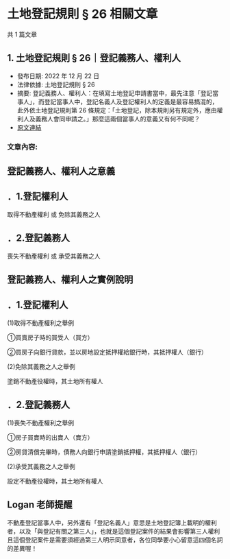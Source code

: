 # 土地登記規則 § 26 相關文章

共 1 篇文章

## 1. 土地登記規則 § 26｜登記義務人、權利人

- 發布日期: 2022 年 12 月 22 日
- 法律依據: 土地登記規則 § 26
- 摘要: 登記義務人、權利人：在填寫土地登記申請書當中，最先注意「登記當事人」，而登記當事人中，登記名義人及登記權利人的定義是最容易搞混的，此外依土地登記規則第 26 條規定：「土地登記，除本規則另有規定外，應由權利人及義務人會同申請之。」那麼這兩個當事人的意義又有何不同呢？
- [原文連結](https://www.jasper-realestate.com/%e7%99%bb%e8%a8%98%e7%be%a9%e5%8b%99%e4%ba%ba%e6%ac%8a%e5%88%a9%e4%ba%ba/)

### 文章內容:

## 登記義務人、權利人之意義

## ．1.登記權利人

取得不動產權利 或 免除其義務之人

## ．2.登記義務人

喪失不動產權利 或 承受其義務之人

## 登記義務人、權利人之實例說明

## ．1.登記權利人

(1)取得不動產權利之舉例

①買賣房子時的買受人（買方）

②買房子向銀行貸款，並以房地設定抵押權給銀行時，其抵押權人（銀行）

(2)免除其義務之人之舉例

塗銷不動產役權時，其土地所有權人

## ．2.登記義務人

(1)喪失不動產權利之舉例

①房子買賣時的出賣人（賣方）

②房貸清償完畢時，債務人向銀行申請塗銷抵押權，其抵押權人（銀行）

(2)承受其義務之人之舉例

設定不動產役權時，其土地所有權人

## Logan 老師提醒

不動產登記當事人中，另外還有「登記名義人」意思是土地登記簿上載明的權利者，以及「與登記有關之第三人」，也就是這個登記案件的結果會影響第三人權利且這個登記案件是需要須經過第三人明示同意者，各位同學要小心留意這四個名詞的差異喔！